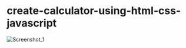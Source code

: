 # create-calculator-using-html-css-javascript
![Screenshot_1](https://user-images.githubusercontent.com/68380516/106362764-c7771080-634e-11eb-8fa3-03bc5856a5bc.png)
